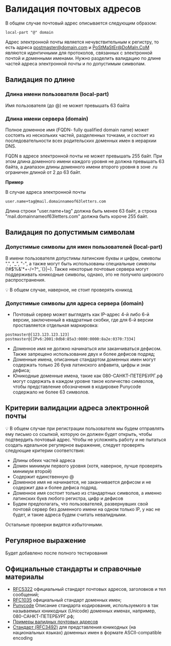 # Валидация почтовых адресов
В общем случае почтовый адрес описывается следующим образом:
```
local-part "@" domain
```
Адрес электронной почты является нечувствительным к регистру, то есть адреса postmaster@domain.com и PoStMaStEr@DoMaIn.CoM являются идентичными для протоколов, связанных с электронной почтой и доменными именами. Нужно разделить валидацию по длине частей адреса электронной почты и по допустимым символам.

## Валидация по длине
### Длина имени пользователя (local-part)
Имя пользователя (до @) не может превышать 63 байта
### Длина имени сервера (domain)
Полное доменное имя (FQDN- fully qualified domain name) может состоять из нескольких частей, разделенных точками, и состоит из последовательности всех родительских доменных имен в иерархии DNS.

FQDN в адресе электронной почты не может превышать 255 байт. При этом длина доменного имени каждого уровня не должна превышать 63 байта, а диапазон длины доменного имени второго уровня в зоне .ru ограничен длиной от 2 до 63 байт. 

**Пример**

В случае адреса электронной почты 
```
user.name+tag@mail.domainnameof63letters.com
```
Длина строки "user.name+tag" должна быть менее 63 байт, а строка "mail.domainnameof63letters.com" должна быть короче 255 байт. 

## Валидация по допустимым символам
### Допустимые символы для имен пользователей (local-part)
В имени пользователя допустимы латинские буквы и цифры, символы ".", "\_", "-", а также могут быть использованы специальные символы (!#$%&'*+-/=?^\_`{}|~). Также некоторые почтовые сервера могут поддерживать юникодные символы, однако, это не получило широкого распространения.

 :bulb: В общем случае, наверное, не стоит проверять юникод

### Допустимые символы для адреса сервера (domain)

* Почтовый сервер может выглядеть как IP-адрес 4-й либо 6-й версии, заключенный в квадратные скобки, где для 6-й версии проставляется отдельная маркировка:
```
postmaster@[123.123.123.123]
postmaster@[IPv6:2001:0db8:85a3:0000:0000:8a2e:0370:7334]
```
* Доменное имя не должно начинаться или заканчиваться дефисом. Также запрещено использование двух и более дефисов подряд;  
* Доменные имена, описанные стандартом доменных имен могут содержать только 26 букв латинского алфавита, цифры и знак дефиса;
* Юникодные доменные имена, такие как 080-САНКТ-ПЕТЕРБУРГ.рф могут содержать в каждом уровне такое количество символов, чтобы представление обозначения в кодировке Punycode содержало не более 63 символов.
  
## Критерии валидации адреса электронной почты

:bulb: В общем случае при регистрации пользователя мы будем отправлять ему письмо со ссылкой, которую он должен будет открыть, чтобы подтвердить почтовый адрес.  Чтобы не усложнять работу и не пытаться создать идеальное регулярное выражение, следует проверять следующие критерии соответствия:

* Длины обеих частей адреса
* Домен минимум первого уровня (хотя, наверное, лучше проверять минимум второй)
* Содержит единственную @
* Доменное имя не начинается, не заканчивается дефисом и не содержит два и более дефиса подряд. 
* Доменное имя состоит только из стандартных символов, а именно латинских букв любого регистра, цифр и дефисов
* Будем предполагать, что пользователей, развернувших свой почтовй сервер без доменного имени на одном только IP, у нас не будет, и такие адреса будем считать невалидными. 

Остальные проверки видятся избыточными.

## Регулярное выражение

Будет добавлено после полного тестирования

## Официальные стандарты и справочные материалы
* [RFC5322](https://datatracker.ietf.org/doc/html/rfc5322) официальный стандарт почтовых адресов, заголовков и тел сообщений;
* [RFC1035](https://datatracker.ietf.org/doc/html/rfc1035) официальный стандарт доменных имен;
* [Punycode](https://ru.wikipedia.org/wiki/Punycode) Описание стандарта кодирования, используемого в так называемых юникодных (Unicode) доменных именах, например, 080-САНКТ-ПЕТЕРБУРГ.рф;
* [Примеры валидных почтовых адресов](https://en.wikipedia.org/wiki/Email_address#Valid_email_addresses)
* [Стандарт (RFC3492)](https://datatracker.ietf.org/doc/html/rfc3492) для представления юникодных (на национальных языках) доменных имен в формате ASCII-compatible encoding
